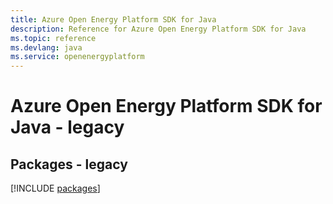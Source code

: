 ```yaml
---
title: Azure Open Energy Platform SDK for Java
description: Reference for Azure Open Energy Platform SDK for Java
ms.topic: reference
ms.devlang: java
ms.service: openenergyplatform
---
```

# Azure Open Energy Platform SDK for Java - legacy
## Packages - legacy
[!INCLUDE [packages](open-energy-platform-index.md)]

